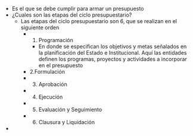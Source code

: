 - Es el que se debe cumplir para armar un presupuesto
- ¿Cuales son las etapas del ciclo presupuestario?
	- Las etapas del ciclo presupuestario son 6, que se realizan en el siguiente orden
		- 1. Programación
			- En donde se especifican los objetivos y metas señalados en la planificación del Estado e Institucional. Aquí las entidades definen los programas, proyectos y actividades a incorporar en el presupuesto
		- 2.Formulación
		- 3. Aprobación
		- 4. Ejecución
		- 5. Evaluación y Seguimiento
		- 6. Clausura y Liquidación
-